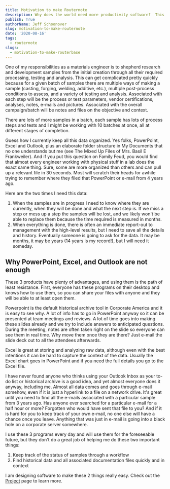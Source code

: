 ```yaml
---
title: Motivation to make Routernote
description: Why does the world need more productivity software?  This post explains the motivation to make software to help materials engineers keep their specimens and parts organized 
publish: True
authorName: Jeff Schoonover
slug: motivation-to-make-routernote
date: '2020-08-16'
tags:
  - routernote
slugs: 
  - motivation-to-make-routerbase
---
```


One of my responsibilities as a materials engineer is to shepherd research and development samples from the initial creation through all their required processing, testing and analysis.  This can get complicated pretty quickly because for a given batch of samples there are multiple ways of making a sample (casting, forging, welding, additive, etc.), multiple post-process conditions to assess, and a variety of testing and analysis.  Associated with each step will be the process or test parameters, vendor certifications, analyses, notes, e-mails and pictures.  Associated with the overall campaign/batch will be notes and files on the objective and context.

There are lots of more samples in a batch, each sample has lots of process steps and tests and I might be working with 10 batches at once, all at different stages of completion.

Guess how I currently keep all this data organized.  Yes folks, PowerPoint, Excel and Outlook, plus an elaborate folder structure in My Documents that no one understands but me (see The Mixed Up Files of Mrs. Basil E Frankweiler).  And if you put this question on Family Feud, you would find that almost every engineer working with physical stuff in a lab does the exact same thing.  Sure, some are more organized than others and can pull up a relevant file in 30 seconds.  Most will scratch their heads for awhile trying to remember where they filed that PowerPoint or e-mail from 4 years ago.  

Here are the two times I need this data:

1. When the samples are in progress I need to know where they are currently, when they will be done and what the next step is.  If we miss a step or mess up a step the samples will be lost, and we likely won't be able to replace them because the time required is measured in months.
2. When everything is done, there is often an immediate report-out to management with the high-level results, but I need to save all the details and history.  Eventually someone is going to ask for the data.  It may be months, it may be years (14 years is my record!), but I will need it someday.

## Why PowerPoint, Excel, and Outlook are not enough

These 3 products have plenty of advantages, and using them is the path of least resistance.  First, everyone has these programs on their desktop and knows how to use them, so you can share your files with anyone and they will be able to at least open them.  

Powerpoint is the default historical archive tool in Corporate America and it is easy to see why.  A lot of info has to go in PowerPoint anyway so it can be presented at team meetings and reviews.  A lot of time goes into making these slides already and we try to include answers to anticipated questions.  During the meeting, notes are often taken right on the slide so everyone can see them in real time.  Why move them once they are there?  Just e-mail the slide deck out to all the attendees afterwards.

Excel is great at storing and analyzing raw data, although even with the best intentions it can be hard to capture the context of the data.  Usually the Excel chart goes in PowerPoint and if you need the full details you go to the Excel file.

I have never found anyone who thinks using your Outlook Inbox as your to-do list or historical archive is a good idea, and yet almost everyone does it anyway, including me.  Almost all data comes and goes through e-mail somehow, even if it is just a hyperlink to a file on a network drive.  It's great until you need to find all the e-mails associated with a particular sample from 3 years ago.  Has anyone ever searched for a particular e-mail for a half hour or more?  Forgotten who would have sent that file to you?  And if it is hard for you to keep track of your own e-mail, no one else will have a chance once you leave.  Anything that was just in e-mail is going into a black hole on a corporate server somewhere.

I use these 3 programs every day and will use them for the foreseeable future, but they don't do a great job of helping me do these two important things:

1. Keep track of the status of samples through a workflow
2. Find historical data and all associated documentation files quickly and in context

I am designing software to make these 2 things really easy.  Check out the [Project](projects) page to learn more.
